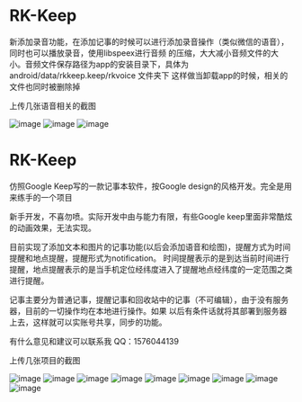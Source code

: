 # RK-Keep
  新添加录音功能，在添加记事的时候可以进行添加录音操作（类似微信的语音），同时也可以播放录音，使用libspeex进行音频
的压缩，大大减小音频文件的大小。音频文件保存路径为app的安装目录下，具体为android/data/rkkeep.keep/rkvoice 文件夹下
这样做当卸载app的时候，相关的文件也同时被删除掉

  上传几张语音相关的截图
  
![image](https://github.com/hzl123456/RK-Keep/tree/master/photo/Screenshot_2016-05-12-19-06-42.png)
![image](https://github.com/hzl123456/RK-Keep/tree/master/photo/Screenshot_2016-05-12-19-06-37.png)
![image](https://github.com/hzl123456/RK-Keep/tree/master/photo/Screenshot_2016-05-12-19-06-18.png)

# RK-Keep
  仿照Google Keep写的一款记事本软件，按Google design的风格开发。完全是用来练手的一个项目

  新手开发，不喜勿喷。实际开发中由与能力有限，有些Google keep里面非常酷炫的动画效果，无法实现。 

  目前实现了添加文本和图片的记事功能(以后会添加语音和绘图)，提醒方式为时间提醒和地点提醒，提醒形式为notification。
时间提醒表示的是到达当前时间进行提醒，地点提醒表示的是当手机定位经纬度进入了提醒地点经纬度的一定范围之类进行提醒。

  记事主要分为普通记事，提醒记事和回收站中的记事（不可编辑），由于没有服务器，目前的一切操作均在本地进行操作。如果
以后有条件话就将其部署到服务器上去，这样就可以实账号共享，同步的功能。

  有什么意见和建议可以联系我
  QQ：1576044139
  
  上传几张项目的截图

![image](https://github.com/hzl123456/RK-Keep/tree/master/photo/Screenshot_2016-05-11-13-54-52.png)
![image](https://github.com/hzl123456/RK-Keep/tree/master/photo/Screenshot_2016-05-11-13-55-28.png)
![image](https://github.com/hzl123456/RK-Keep/tree/master/photo/Screenshot_2016-05-11-13-55-51.png)
![image](https://github.com/hzl123456/RK-Keep/tree/master/photo/Screenshot_2016-05-11-13-56-06.png)
![image](https://github.com/hzl123456/RK-Keep/tree/master/photo/Screenshot_2016-05-11-13-54-04.png)
![image](https://github.com/hzl123456/RK-Keep/tree/master/photo/Screenshot_2016-05-11-13-54-23.png)
![image](https://github.com/hzl123456/RK-Keep/tree/master/photo/Screenshot_2016-05-11-13-54-29.png)
![image](https://github.com/hzl123456/RK-Keep/tree/master/photo/Screenshot_2016-05-11-13-56-12.png)
![image](https://github.com/hzl123456/RK-Keep/tree/master/photo/Screenshot_2016-05-11-13-54-45.png)

